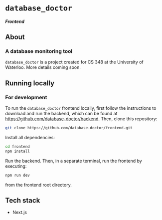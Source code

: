 # `database_doctor`

##### Frontend

## About

### A database monitoring tool

`database_doctor` is a project created for CS 348 at the University of Waterloo. More details coming soon.

## Running locally

### For development

To run the `database_doctor` frontend locally, first follow the instructions to download and run the backend,
which can be found at https://github.com/database-doctor/backend. Then, clone this repository:

```bash
git clone https://github.com/database-doctor/frontend.git
```

Install all dependencies:

```bash
cd frontend
npm install
```

Run the backend. Then, in a separate terminal, run the frontend by executing:

```bash
npm run dev
```

from the frontend root directory.

## Tech stack

- Next.js
